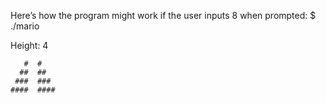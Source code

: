 Here’s how the program might work if the user inputs 8 when prompted:
$ ./mario

Height: 4

       #  #
      ##  ##
     ###  ###
    ####  ####
